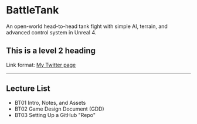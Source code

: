# BattleTank
An open-world head-to-head tank fight with simple AI, terrain, and advanced control system in Unreal 4.

## This is a level 2 heading

Link format: [My Twitter page](http://twitter.com/ltsfahad)

---
## Lecture List
* BT01 Intro, Notes, and Assets
* BT02 Game Design Document (GDD)
* BT03 Setting Up a GitHub "Repo"